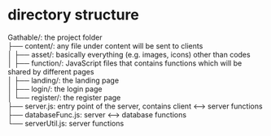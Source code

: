 # directory structure

Gathable/: the project folder  
├── content/: any file under content will be sent to clients  
│   ├── asset/: basically everything (e.g. images, icons) other than codes  
│   ├── function/: JavaScript files that contains functions which will be shared by different pages  
│   ├── landing/: the landing page  
│   ├── login/: the login page  
│   └── register/: the register page  
├── server.js: entry point of the server, contains client <--> server functions  
├── databaseFunc.js: server <--> database functions  
└── serverUtil.js: server functions  
